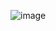 
![image](https://user-images.githubusercontent.com/82591396/178143179-515d68f4-f7f6-4806-82df-250f842daa52.png)
